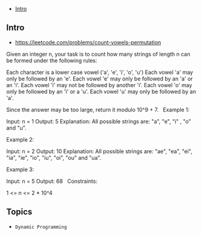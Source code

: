 - [Intro](#intro)

## Intro

- https://leetcode.com/problems/count-vowels-permutation

Given an integer n, your task is to count how many strings of length n can be formed under the following rules:

Each character is a lower case vowel ('a', 'e', 'i', 'o', 'u')
Each vowel 'a' may only be followed by an 'e'.
Each vowel 'e' may only be followed by an 'a' or an 'i'.
Each vowel 'i' may not be followed by another 'i'.
Each vowel 'o' may only be followed by an 'i' or a 'u'.
Each vowel 'u' may only be followed by an 'a'.

Since the answer may be too large, return it modulo 10^9 + 7.
 
Example 1:

Input: n = 1
Output: 5
Explanation: All possible strings are: "a", "e", "i" , "o" and "u".

Example 2:

Input: n = 2
Output: 10
Explanation: All possible strings are: "ae", "ea", "ei", "ia", "ie", "io", "iu", "oi", "ou" and "ua".

Example 3: 

Input: n = 5
Output: 68
 
Constraints:

1 <= n <= 2 * 10^4



## Topics

- `Dynamic Programming`


